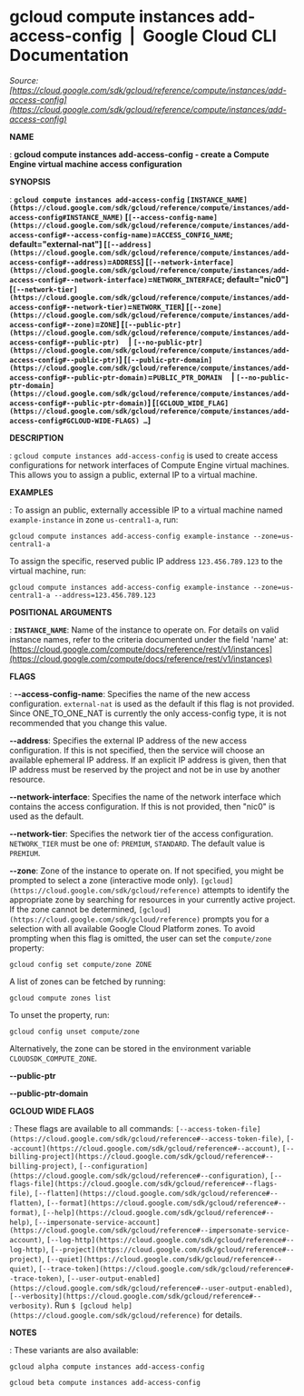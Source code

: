 # gcloud compute instances add-access-config  |  Google Cloud CLI Documentation

*Source: [https://cloud.google.com/sdk/gcloud/reference/compute/instances/add-access-config](https://cloud.google.com/sdk/gcloud/reference/compute/instances/add-access-config)*

**NAME**

: **gcloud compute instances add-access-config - create a Compute Engine virtual machine access configuration**

**SYNOPSIS**

: **`gcloud compute instances add-access-config` `[INSTANCE_NAME](https://cloud.google.com/sdk/gcloud/reference/compute/instances/add-access-config#INSTANCE_NAME)` [`[--access-config-name](https://cloud.google.com/sdk/gcloud/reference/compute/instances/add-access-config#--access-config-name)`=`ACCESS_CONFIG_NAME`; default="external-nat"] [`[--address](https://cloud.google.com/sdk/gcloud/reference/compute/instances/add-access-config#--address)`=`ADDRESS`] [`[--network-interface](https://cloud.google.com/sdk/gcloud/reference/compute/instances/add-access-config#--network-interface)`=`NETWORK_INTERFACE`; default="nic0"] [`[--network-tier](https://cloud.google.com/sdk/gcloud/reference/compute/instances/add-access-config#--network-tier)`=`NETWORK_TIER`] [`[--zone](https://cloud.google.com/sdk/gcloud/reference/compute/instances/add-access-config#--zone)`=`ZONE`] [`[--public-ptr](https://cloud.google.com/sdk/gcloud/reference/compute/instances/add-access-config#--public-ptr)`     | `[--no-public-ptr](https://cloud.google.com/sdk/gcloud/reference/compute/instances/add-access-config#--public-ptr)`] [`[--public-ptr-domain](https://cloud.google.com/sdk/gcloud/reference/compute/instances/add-access-config#--public-ptr-domain)`=`PUBLIC_PTR_DOMAIN`     | `[--no-public-ptr-domain](https://cloud.google.com/sdk/gcloud/reference/compute/instances/add-access-config#--public-ptr-domain)`] [`[GCLOUD_WIDE_FLAG](https://cloud.google.com/sdk/gcloud/reference/compute/instances/add-access-config#GCLOUD-WIDE-FLAGS) …`]**

**DESCRIPTION**

: `gcloud compute instances add-access-config` is used to create access
configurations for network interfaces of Compute Engine virtual machines. This
allows you to assign a public, external IP to a virtual machine.

**EXAMPLES**

: To assign an public, externally accessible IP to a virtual machine named
``example-instance`` in zone
``us-central1-a``, run:

```
gcloud compute instances add-access-config example-instance --zone=us-central1-a
```

To assign the specific, reserved public IP address
``123.456.789.123`` to the virtual machine,
run:

```
gcloud compute instances add-access-config example-instance --zone=us-central1-a --address=123.456.789.123
```

**POSITIONAL ARGUMENTS**

: **`INSTANCE_NAME`**:
Name of the instance to operate on. For details on valid instance names, refer
to the criteria documented under the field 'name' at: [https://cloud.google.com/compute/docs/reference/rest/v1/instances](https://cloud.google.com/compute/docs/reference/rest/v1/instances)

**FLAGS**

: **--access-config-name**:
Specifies the name of the new access configuration.
``external-nat`` is used as the default if this
flag is not provided. Since ONE_TO_ONE_NAT is currently the only access-config
type, it is not recommended that you change this value.

**--address**:
Specifies the external IP address of the new access configuration. If this is
not specified, then the service will choose an available ephemeral IP address.
If an explicit IP address is given, then that IP address must be reserved by the
project and not be in use by another resource.

**--network-interface**:
Specifies the name of the network interface which contains the access
configuration. If this is not provided, then "nic0" is used as the default.

**--network-tier**:
Specifies the network tier of the access configuration.
``NETWORK_TIER`` must be one of:
`PREMIUM`, `STANDARD`. The default value is
`PREMIUM`.

**--zone**:
Zone of the instance to operate on. If not specified, you might be prompted to
select a zone (interactive mode only). `[gcloud](https://cloud.google.com/sdk/gcloud/reference)` attempts to identify the
appropriate zone by searching for resources in your currently active project. If
the zone cannot be determined, `[gcloud](https://cloud.google.com/sdk/gcloud/reference)` prompts you for a selection with
all available Google Cloud Platform zones.
To avoid prompting when this flag is omitted, the user can set the
``compute/zone`` property:

```
gcloud config set compute/zone ZONE
```

A list of zones can be fetched by running:

```
gcloud compute zones list
```

To unset the property, run:

```
gcloud config unset compute/zone
```

Alternatively, the zone can be stored in the environment variable
``CLOUDSDK_COMPUTE_ZONE``.

**--public-ptr**

**--public-ptr-domain**

**GCLOUD WIDE FLAGS**

: These flags are available to all commands: `[--access-token-file](https://cloud.google.com/sdk/gcloud/reference#--access-token-file)`,
`[--account](https://cloud.google.com/sdk/gcloud/reference#--account)`, `[--billing-project](https://cloud.google.com/sdk/gcloud/reference#--billing-project)`,
`[--configuration](https://cloud.google.com/sdk/gcloud/reference#--configuration)`,
`[--flags-file](https://cloud.google.com/sdk/gcloud/reference#--flags-file)`,
`[--flatten](https://cloud.google.com/sdk/gcloud/reference#--flatten)`, `[--format](https://cloud.google.com/sdk/gcloud/reference#--format)`, `[--help](https://cloud.google.com/sdk/gcloud/reference#--help)`, `[--impersonate-service-account](https://cloud.google.com/sdk/gcloud/reference#--impersonate-service-account)`,
`[--log-http](https://cloud.google.com/sdk/gcloud/reference#--log-http)`,
`[--project](https://cloud.google.com/sdk/gcloud/reference#--project)`, `[--quiet](https://cloud.google.com/sdk/gcloud/reference#--quiet)`, `[--trace-token](https://cloud.google.com/sdk/gcloud/reference#--trace-token)`, `[--user-output-enabled](https://cloud.google.com/sdk/gcloud/reference#--user-output-enabled)`,
`[--verbosity](https://cloud.google.com/sdk/gcloud/reference#--verbosity)`.
Run `$ [gcloud help](https://cloud.google.com/sdk/gcloud/reference)` for details.

**NOTES**

: These variants are also available:

```
gcloud alpha compute instances add-access-config
```

```
gcloud beta compute instances add-access-config
```